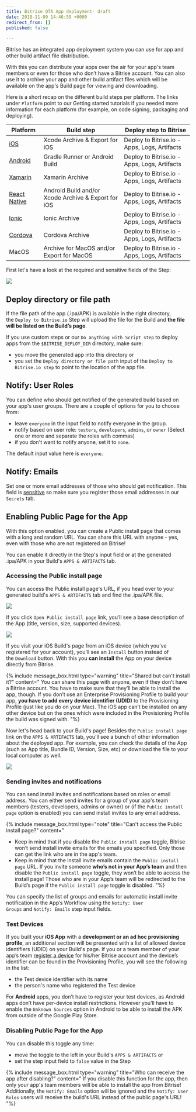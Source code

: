 ```yaml
---
title: Bitrise OTA App deployment- draft
date: 2018-11-09 14:46:59 +0000
redirect_from: []
published: false

---
```

Bitrise has an integrated app deployment system you can use for app and other build artifact file distribution.

With this you can distribute your apps over the air for your app's team members or even for those who don’t have a Bitrise account. You can also use it to archive your app and other build artifact files which will be available on the app's Build page for viewing and downloading.

Here is a short recap on the different build steps per platform. The links under `Platform` point to our Getting started tutorials if you needed more information for each platform (for example, on code signing, packaging and deploying).

| Platform | Build step | Deploy step to Bitrise |
| --- | --- | --- |
| [iOS](/getting-started/getting-started-with-ios-apps/) | Xcode Archive & Export for iOS | Deploy to Bitrise.io - Apps, Logs, Artifacts |
| [Android](/getting-started/getting-started-with-android-apps/) | Gradle Runner or Android Build | Deploy to Bitrise.io - Apps, Logs, Artifacts |
| [Xamarin](/getting-started/getting-started-with-xamarin-apps/) | Xamarin Archive | Deploy to Bitrise.io - Apps, Logs, Artifacts |
| [React Native](/getting-started/getting-started-with-react-native-apps/) | Android Build and/or Xcode Archive & Export for iOS | Deploy to Bitrise.io - Apps, Logs, Artifacts |
| [Ionic](/getting-started-with-ionic-cordova-apps/) | Ionic Archive | Deploy to Bitrise.io - Apps, Logs, Artifacts |
| [Cordova](/getting-started-with-ionic-cordova-apps/) | Cordova Archive | Deploy to Bitrise.io - Apps, Logs, Artifacts |
| MacOS | Archive for MacOS and/or Export for MacOS | Deploy to Bitrise.io - Apps, Logs, Artifacts |

First let's have a look at the required and sensitive fields of the Step:

![](/img/deploy-to-bitrise.png)

## Deploy directory or file path

If the file path of the app (.ipa/APK) is available in the right directory, the `Deploy to Bitrise.io` Step will upload the file for the Build and **the file will be listed on the Build’s page**.

If you use custom steps or our `Do anything with Script step` to deploy apps from the `$BITRISE_DEPLOY_DIR` directory, make sure:

* you move the generated app into this directory or
* you set the `Deploy directory or file path` input of the `Deploy to Bitrise.io step` to point to the location of the app file.

## Notify: User Roles

You can define who should get notified of the generated build based on your app's user groups. There are a couple of options for you to choose from:

* leave `everyone` in the input field to notify everyone in the group.
* notify based on user role: `testers`, `developers`, `admins`, or `owner` (Select one or more and separate the roles with commas)
* if you don't want to notify anyone, set it to `none`.

The default input value here is `everyone`.

## Notify: Emails

Set one or more email addresses of those who should get notification. This field is  [sensitive](/builds/env-vars-secret-env-vars/) so make sure you register those email addresses in our `Secrets` tab.

## Enabling Public Page for the App

With this option enabled, you can create a Public install page that comes with a long and random URL. You can share this URL with anyone - yes, even with those who are not registered on Bitrise!

You can enable it directly in the Step's input field or at the generated .ipa/APK in your Build's `APPS & ARTIFACTS` tab.

### Accessing the Public install page

You can access the Public install page's URL, if you head over to your generated build's `APPS & ARTIFACTS` tab and find the .ipa/APK file.

![](/img/public-install-page-1.png)

If you click `Open Public install page` link, you’ll see a base description of the App (title, version, size, supported devices).

![](/img/public-install-page-example.png)

If you visit your iOS Build's page from an iOS device (which you've registered for your account), you’ll see an `Install` button instead of the `Download` button. With this you **can install** the App on your device directly from Bitrise.

{% include message_box.html type="warning" title="Shared but can't install it?" content=" You can share this page with anyone, even if they don’t have a Bitrise account. You have to make sure that they’ll be able to install the app, though. If you don’t use an Enterprise Provisioning Profile to build your app, **you have to add every device identifier (UDID)** to the Provisioning Profile (just like you do on your Mac). The iOS app can’t be installed on any other device but on the ones which were included in the Provisioning Profile the build was signed with. "%}

Now let's head back to your Build's page! Besides the `Public install page` link on the `APPS & ARTIFACTS` tab, you’ll see a bunch of other information about the deployed app. For example, you can check the details of the App (such as App title, Bundle ID, Version, Size, etc) or download the file to your local computer as well.

![](/img/info-card-android.jpg)

### Sending invites and notifications

You can send install invites and notifications based on roles or email address. You can either send invites for a group of your app's team members (testers, developers, admins or owner) or (if the `Public install page` option is enabled) you can send install invites to any email address.

{% include message_box.html type="note" title="Can't access the Public install page?" content="

* Keep in mind that if you disable the `Public install page` toggle, Bitrise won’t send install invite emails for the emails you specified. Only those can get the link who are in the app's team.
* Keep in mind that the install invite emails contain the `Public install page` URL. If you invite someone **who’s not in your App’s team** and then disable the `Public install page` toggle, they won’t be able to access the install page! Those who are in your App’s team will be redirected to the Build’s page if the `Public install page` toggle is disabled. "%}

You can specify the list of groups and emails for automatic install invite notification in the App’s Workflow using the `Notify: User Groups` and `Notify: Emails` step input fields.

### Test Devices

If you built your **iOS App** with a **development or an ad hoc provisioning profile**, an additional section will be presented with a list of allowed device identifiers (UDID) on your Build's page. If you or a team member of your app’s team [register a device](/testing/registering-a-test-device/) for his/her Bitrise account and the device’s identifier can be found in the Provisioning Profile, you will see the following in the list:

* the Test device identifier with its name
* the person's name who registered the Test device

For **Android** apps, you don’t have to register your test devices, as Android apps don’t have per-device install restrictions. However you’ll have to enable the `Unknown Sources` option in Android to be able to install the APK from outside of the Google Play Store.

### Disabling Public Page for the App

You can disable this toggle any time:

* move the toggle to the left in your Build's `APPS & ARTIFACTS` or
* set the step input field to `false` value in the Step

{% include message_box.html type="warning" title="Who can receive the app after disabling?" content="
If you disable this function for the app, then only your app's team members will be able to install the app from Bitrise! Additionally, the `Notify: Emails` option will be ignored and the `Notify: User Roles` users will receive the build's URL instead of the public page's URL!
"%}